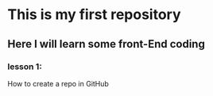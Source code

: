 # This is my first repository
## Here I will learn some front-End coding
### lesson 1:
How to create a repo in GitHub
